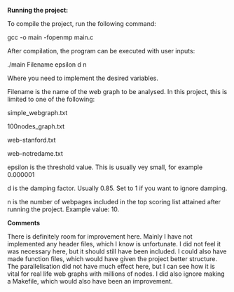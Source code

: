 **Running the project:**

To compile the project, run the following command:

gcc -o main -fopenmp main.c

After compilation, the program can be executed with user inputs:

./main Filename epsilon d n

Where you need to implement the desired variables.

Filename is the name of the web graph to be analysed. In this project, this is limited to one of the following:

simple_webgraph.txt

100nodes_graph.txt

web-stanford.txt

web-notredame.txt

epsilon is the threshold value. This is usually vey small, for example 0.000001

d is the damping factor. Usually 0.85. Set to 1 if you want to ignore damping.

n is the number of webpages included in the top scoring list attained after running the project. Example value: 10.




**Comments**

There is definitely room for improvement here. Mainly I have not implemented any header files, which I know is unfortunate. I did not feel it was
necessary here, but it should still have been included. I could also have made function files, which would have given the project better structure.
The parallelisation did not have much effect here, but I can see how it is vital for real life web graphs with millions of nodes. I did also ignore
making a Makefile, which would also have been an improvement. 
